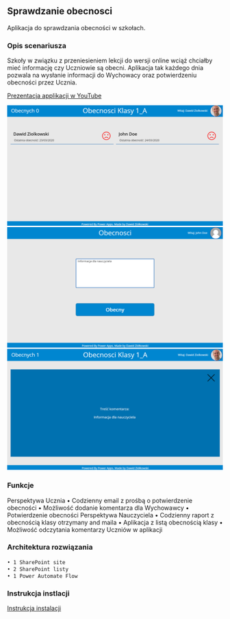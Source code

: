 ## Sprawdzanie obecnosci
Aplikacja do sprawdzania obecności w szkołach. 

### Opis scenariusza

Szkoły w związku z przeniesieniem lekcji do wersji online wciąż chciałby mieć informację czy Uczniowie są obecni. Aplikacja tak każdego dnia pozwala na wysłanie informacji do Wychowacy oraz potwierdzeniu obecności przez Ucznia.

[Prezentacja applikacji w YouTube](https://youtu.be/xsnJdSmDLgg)

<img src="Images/ObecnosciS1.png">
<img src="Images/ObecnosciS3.png">
<img src="Images/ObecnosciS6.png">

### Funkcje

Perspektywa Ucznia
	• Codzienny email z prośbą o potwierdzenie obecności
	• Możliwość dodanie komentarza dla Wychowawcy
	• Potwierdzenie obecności 
Perspektywa Nauczyciela
	• Codzienny raport z obecnością klasy otrzymany and maila
	• Aplikacja z listą obecnością klasy
	• Możliwość odczytania komentarzy Uczniów w aplikacji
### Architektura rozwiązania
	• 1 SharePoint site 
	• 2 SharePoint listy
	• 1 Power Automate Flow
  
### Instrukcja instlacji
[Instrukcja instalacji](https://youtu.be/F6tS4PzYGmM)
